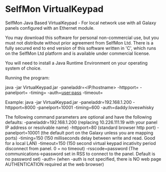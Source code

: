 # SelfMon VirtualKeypad
SelfMon Java Based VirtualKeypad - For local network use with all Galaxy panels configured with an Ethernet module.

You may download this software for personal non-commercial use, but you must not distribute without prior agreement from SelfMon Ltd. There is a
fully secured end to end version of this software written in 'C', which runs on the SelfMon Ltd platform and is available under commercial license.

You will need to install a Java Runtime Environment on your operating system of choice.

Running the program:

java -jar VirtualKeypad.jar -paneladdr=<IP/hostname> -httpport=<port> -panelport=<port> -timing=<read delay> -auth=<user:pass> -timeout=<seconds>

Example: 
java -jar VirtualKeypad.jar -paneladdr=192.168.1.200 -httpport=8000 -panelport=10001  -timing=600 -auth=daddy:loveswhisky

The following command parameters are optional and have the following defaults:
-paneladdr=192.168.1.200 (replacing 10.226.111.19 with your panel IP address or resolvable name)
-httpport=80 (standard browser http port)
-panelport=10001 (the default port on the Galaxy unless you are mapping ports)
-timing=150 (150 milliseconds delay between write and read. Good for a local LAN)
-timeout=150 (150 second virtual keypad incativity period disconnect from panel. 0 = no timeout)
-rsscode=password (The communications->password set in RSS to connect to the panel. Default is no password set)
-auth=  (when -auth is not specified, there is NO web page AUTHENTICATION required at the web browser)
